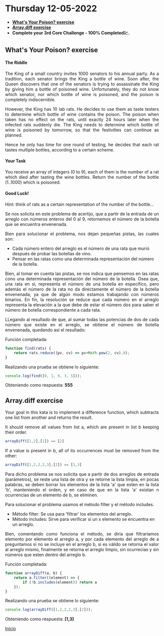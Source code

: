 # Thursday 12-05-2022

<ul>
  <li><a href='#poison'><strong>What's Your Poison? exercise</strong></a></li>
  <li><a href='#diff'><strong>Array.diff exercise</strong></a></li>
  <li><strong>Complete your 3rd Core Challenge - 100% Completed💹.</strong></li>
</ul>

<a name="poison"></a>

## What's Your Poison? exercise

#### The Riddle
<p align="justify">The King of a small country invites 1000 senators to his annual party. As a tradition, each senator brings the King a bottle of wine. Soon after, the Queen discovers that one of the senators is trying to assassinate the King by giving him a bottle of poisoned wine. Unfortunately, they do not know which senator, nor which bottle of wine is poisoned, and the poison is completely indiscernible.</p>

<p align="justify">However, the King has 10 lab rats. He decides to use them as taste testers to determine which bottle of wine contains the poison. The poison when taken has no effect on the rats, until exactly 24 hours later when the infected rats suddenly die. The King needs to determine which bottle of wine is poisoned by tomorrow, so that the festivities can continue as planned.</p>

<p align="justify">Hence he only has time for one round of testing, he decides that each rat tastes multiple bottles, according to a certain scheme.</p>

#### Your Task

<p align="justify">You receive an array of integers (0 to 9), each of them is the number of a rat which died after tasting the wine bottles. Return the number of the bottle (1..1000) which is poisoned.</p>

#### Good Luck!

<p align="justify">Hint: think of rats as a certain representation of the number of the bottle...</p>

<p align="justify">Se nos solicita en este problema de acertijo, que a partir de la entrada de un arreglo con números enteros del 0 al 9, retornemos el número de la botella que se encuentra envenenada.</p>

<p align="justify">Bien para solucionar el problema, nos dejan pequeñas pistas, las cuales son:</p>

<ul>
	<li>Cada número entero del arreglo es el número de una rata que murió después de probar las botellas de vino.</li>
	<li>Pensar en las ratas como una determinada representación del número de la botella.</li>
</ul>

<p align="justify">Bien, al tomar en cuenta las pistas, se nos indica que pensemos en las ratas cono una determinada representación del número de la botella. Osea que, una rata en si, representa el número de una botella en específico, pero además el número de la rata no da directamente el número de la botella envenenada, ya que de algún modo estamos trabajando con números binarios. En fin, la resolución se reduce que cada número en el arreglo representa la elevación a la que debe de estar el número dos para saber el número de botella correspondiente a cada rata.</p>

<p align="justify">LLegando al resultado de que, al sumar todas las potencias de dos de cada número que existe en el arreglo, se obtiene el número de botella envenenada, quedando así el resultado:</p>

Función completada:
```javascript
function find(rats) {
    return rats.reduce((pv, cv) => pv+Math.pow(2, cv),0);
}
```

<p align="justify">Realizando una prueba se obtiene lo siguiente:</p>

```javascript
console.log(find([0, 1, 9, 3, 5]));
```

<p>Obteniendo como respuesta: <strong>555</strong></p>

<a name="diff"></a>

## Array.diff exercise

<p align="justify">Your goal in this kata is to implement a difference function, which subtracts one list from another and returns the result.</p>
<p align="justify">It should remove all values from list a, which are present in list b keeping their order.</p>

```javascript
arrayDiff([1,2],[1]) == [2]
```

<p align="justify">If a value is present in b, all of its occurrences must be removed from the other:</p>

```javascript
arrayDiff([1,2,2,2,3],[2]) == [1,3]
```

<p align="justify">Para dicho problema se nos solicita que a partir de dos arreglos de entrada (parámetros), se reste una lista de otra y se retorne la lista limpia, en pocas palabras, se deben borrar los elementos de la lista 'a' que esten en la lista 'b', manteniendo el orden, y en caso de que en la lista 'a' existan n ocurrencias de un elemento de b, se eliminen.</p>

<p align="justify">Para solucionar el problema usamos el método filter y el método includes.</p>
<ul>
	<li>Método filter: Se usa para 'filtrar' los elementos del arreglo.</li>
	<li>Método includes: Sirve para verificar si un x elemento se encuentra en un arreglo.</li>
</ul>

<p align="justify">Bien, comentando como funciona el método, se diría que filtrariamos elemento por elemento el arreglo a, y por cada elemento del arreglo de a preguntamos si no se incluye en el arreglo b, si es válido se retorna el valor al arreglo mismo, finalmente se retorna el arreglo limpio, sin ocurrecias y sin números que esten dentro del arreglo b.</p>

Función completada:
```javascript
function arrayDiff(a, b) {
    return a.filter((element) => {
        if (!b.includes(element)) return a
    });
}
```

<p align="justify">Realizando una prueba se obtiene lo siguiente:</p>

```javascript
console.log(arrayDiff([1,2,2,2,3],[2]));
```

<p>Obteniendo como respuesta: <strong>[1,3]</strong></p>

<a href="../README.md">Inicio</a>
